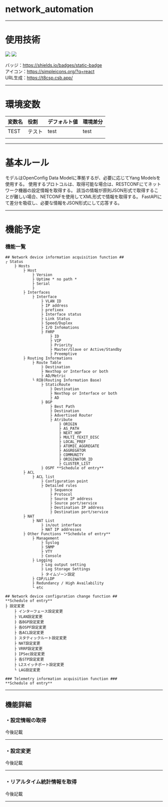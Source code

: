 # network_automation
---

# 使用技術
<!--
 <img src="https://img.shields.io/badge/-{言語、フレームワーク名など}-{シールドのカラーコード}.svg?logo=next.js&style={バッチのスタイル}&logoColor={ロゴのカラーコード}">
  -->
<img src="https://img.shields.io/badge/-Python-0C0C0C.svg?logo=python&style=for-the-badge">
<img src="https://img.shields.io/badge/-FastAPI-0C0C0C.svg?logo=fastAPI&style=for-the-badge">

バッジ：https://shields.io/badges/static-badge</br>
アイコン：https://simpleicons.org/?q=react</br>
URL生成：https://t8csp.csb.app/</br>

---

# 環境変数
|変数名|役割|デフォルト値|環境差分|
|:----|:----|:---------|:-------|
|TEST |テスト|test      |test    |
|||||

---

# 基本ルール
モデルは<a link="https://openconfig.net/projects/models/schemadocs/">OpenConfig Data Model</a>に準拠するが、必要に応じて<a link="https://github.com/YangModels">Yang Models</a>を使用する。
使用するプロトコルは、取得可能な場合は、RESTCONFにてネットワーク機器の設定情報を取得する。
該当の情報が原則JSON形式で取得することが難しい場合、NETCONFを使用してXML形式で情報を取得する。
FastAPIにて差分を吸収し、必要な情報をJSON形式にして応答する。

---

# 機能予定
### 機能一覧
```
## Network device information acquisition function ## 
┌ Status
    ├ Hosts
        ├ Host
            ├ Version
            ├ Uptime * no path *
            ├ Serial
            ├ 
        ├ Interfaces
            ├ Interface
                ├ VLAN ID
                ├ IP address
                ├ prefixex
                ├ Interface status
                ├ Link Status
                ├ Speed/Duplex
                ├ I/O Infomations
                ├ FHRP
                    ├ ID
                    ├ VIP
                    ├ Priority
                    ├ Master/Slave or Active/Standby
                    ├ Preemptive
        ├ Routing Informations
            ├ Route Table
                ├ Destination
                ├ Nexthop or Interface or both
                ├ AD/Metric
            └ RIB(Routing Information Base)
                ├ StaticRoute
                    ├ Destination
                    ├ Nexthop or Interface or both
                    ├ AD
                ├ BGP
                    ├ Best Path
                    ├ Destination
                    ├ Advertised Router
                    ├ Atribute
                        ├ ORIGIN
                        ├ AS_PATH
                        ├ NEXT_HOP
                        ├ MULTI_fEXIT_DISC
                        ├ LOCAL_PREF
                        ├ ATOMIC_AGGREGATE
                        ├ AGGREGATOR
                        ├ COMMUNITY
                        ├ ORIGINATOR_ID
                        ├ CLUSTER_LIST
                ├ OSPF **Schedule of entry**
        ├ ACL
            ├ ACL list
                ├ Configuration point
                ├ Detailed rules
                    ├ Sequence
                    ├ Protocol
                    ├ Source IP address
                    ├ Source port/service
                    ├ Destination IP address
                    ├ Destination port/service
        ├ NAT
            ├ NAT List
                ├ in/out interface
                ├ NAT IP addresses
        ├ Other Functions **Schedule of entry**
            ├ Management
                ├ Syslog
                ├ SNMP
                ├ VTY
                ├ Console
            ├ Logging
                ├ Log output setting
                ├ Log Storage Settings
                ├ タイムゾーン設定
            ├ CDP/LLDP
            ├ Redundancy / High Availability
            └ etc
```
```
## Network device configuration change function ##
**Schedule of entry**
├ 設定変更
    ├ インターフェース設定変更
    ├ VLAN設定変更
    ├ 各BGP設定変更
    ├ 各OSPF設定変更
    ├ 各ACL設定変更
    ├ スタティックルート設定変更
    ├ NAT設定変更
    ├ VRRP設定変更
    ├ IPSec設定変更
    ├ 各STP設定変更
    ├ L2スイッチポート設定変更
    └ LAG設定変更
```
```
### Telemetry information acquisition function ###
**Schedule of entry**
```
---

## 機能詳細
### ・設定情報の取得
今後記載

---

### ・設定変更
今後記載

---

### ・リアルタイム統計情報を取得
今後記載

---